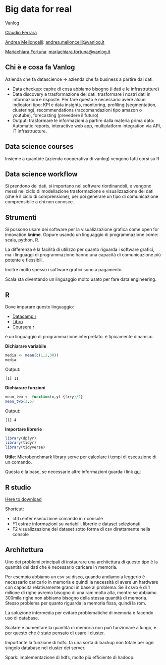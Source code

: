 # Big data for real

[Vanlog](http://www.vanlog.it/)

[Claudio Ferrara](https://github.com/Ferric2004)

[Andrea Melloncelli](https://github.com/andreamelloncelli): andrea.melloncelli@vanlog.it

[Mariachiara Fortuna](https://github.com/mariachiarafortuna): mariachiara.fortuna@vanlog.it

## Chi è e cosa fa Vanlog

Azienda che fa datascience -> azienda che fa business a partire dai dati.

* Data checkup: capire di cosa abbiamo bisogno (i dati e le infrastrutture)
* Data discovery e trasformazione dei dati: trasformare i nostri dati in
informazioni e risposte. Per fare questo è necessario avere alcuni
indicatori tipo: KPI e data insights, monitoring, profiling (segmentation,
clustering), recommendations (raccomandazioni tipo amazon o youtube),
forecasting (prevedere il futuro)
* Output: trasformare le informazioni a partire dalla materia prima dato:
Automatic reports, interactive web app, multiplatform integration via API, IT
infrastructure.

## Data science courses

Insieme a quantide (azienda cooperativa di vanlog) vengono fatti corsi su R

## Data science workflow

Si prendono dei dati, si importano nel software riordinandoli, e vengono
messi nel ciclo di modellazione trasformazione e visualizzazione dei dati (che
è il ciclo di comprensione), per poi generare un tipo di comunicazione
comprensibile a chi non conosce.

## Strumenti

Si possono usare dei software per la visualizzazione grafica come open for
innovation **knime**.
Oppure usando un linguaggio di programmazione come: scala, python, R.

La differenza è la facilità di utilizzo per quanto riguarda i software grafici,
ma i linguaggi di programmazione hanno una capacità di comunicazione più
potente e flessibili.

Inoltre molto spesso i software grafici sono a pagamento.

Scala sta diventando un linguaggio molto usato per fare data engineering.

## R

Dove imparare questo linguaggio:

* [Datacamp r](https://www.datacamp.com/search?q=r)
* [Libro](http://shop.oreilly.com/product/0636920028352.do)
* [Coursera r](https://www.coursera.org/learn/r-programming)

è un linguaggio di programmazione interpretato.
è tipicamente dinamico.

**Dichiarare variabile**

```R
media <- mean(c(1,2,30))
media
```

Output:

```Output
[1] 11
```

**Dichiarare funzioni**
```R
mean_two <- function(x,y) {(x+y)/2}
mean_two(3,5)
```

Output:

```Output
[1] 4
```

**Importare librerie**

```R
library(dplyr)
library(tidyr)
library(tidyverse)
```

**Utile**: Microbenchmark library serve per calcolare i tempi di esecuzione di un comando.

Questa è la base, se necessarie altre informazioni guarda i link [qui](#r)

## R studio

[Here to download](https://www.rstudio.com/products/rstudio/download/)

Shortcut:

* ctrl+enter esecuzione comando in r console
* F1 estrae informazioni su variabili, librerie e dataset selezionati
* F2 visualizzazione del dataset sotto forma di csv direttamente nella console

## Architettura

Uno dei problemi principali di instaurare una architettura di questo tipo è la quantità dei dati che è necessario caricare in memoria.

Per esempio abbiamo un csv su disco, quando andiamo a leggerlo è necessario
caricarlo in memoria e quindi la necessità di avere un hardware con capacità
relativamente grandi in base al problema. Se il csvb è di 1 milione di righe
avremo bisogno di una ram molto alta, mentre se abbiamo 300mila righe non
abbiamo bisogno della stessa quantità di memoria. Stesso problema per quanto
riguarda la memoria fissa, quindi la rom.

La soluzione intermedia per evitare problematiche di memoria è facendo uso di
database.

Scalare e aumentare la quantità di memoria non può funzionare a lungo, è per questo che è stato pensato di usare i cluster.

<!-- [spiego queste diverse strutture nel blog]() -->

Importante la funzione di hdfs: fa una sorta di backup non totale per ogni singolo database nel cluster dei server.

Spark: implementazione di hdfs, molto più efficiente di hadoop.
